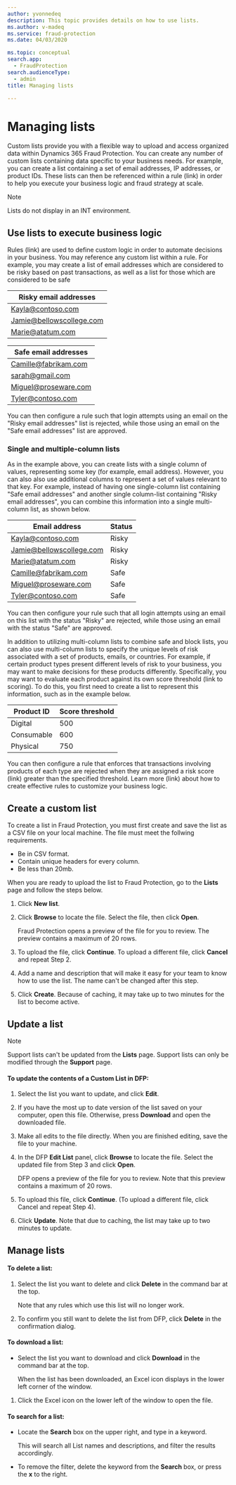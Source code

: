 ```yaml
---
author: yvonnedeq
description: This topic provides details on how to use lists.
ms.author: v-madeq
ms.service: fraud-protection
ms.date: 04/03/2020

ms.topic: conceptual
search.app: 
  - FraudProtection
search.audienceType:
  - admin
title: Managing lists

---
```

# Managing lists

Custom lists provide you with a flexible way to upload and access organized data within Dynamics 365 Fraud Protection. You can create any number of custom lists containing data specific to your business needs. For example, you can create a list containing a set of email addresses, IP addresses, or product IDs. These lists can then be referenced within a rule (link) in order to help you execute your business logic and fraud strategy at scale.

> [!NOTE]
> Lists do not display in an INT environment.

## Use lists to execute business logic

Rules (link) are used to define custom logic in order to automate decisions in your business. You may reference any custom list within a rule. For example, you may create a list of email addresses which are considered to be risky based on past transactions, as well as a list for those which are considered to be safe

|Risky email addresses |
|--------------|
|Kayla@contoso.com |
|Jamie@bellowscollege.com |
|Marie@atatum.com |

|Safe email addresses |
|--------------|
|Camille@fabrikam.com |
|sarah@gmail.com |
|Miguel@proseware.com |
|Tyler@contoso.com |

You can then configure a rule such that login attempts using an email on the "Risky email addresses" list is rejected, while those using an email on the "Safe email addresses" list are approved. 

### Single and multiple-column lists

As in the example above, you can create lists with a single column of values, representing some key (for example, email address). However, you can also also use additional columns to represent a set of values relevant to that key. For example, instead of having one single-column list containing "Safe email addresses" and another single column-list containing "Risky email addresses", you can combine this information into a single multi-column list, as shown below.

|Email address|Status|
|--------------|--------------|
|Kayla@contoso.com |Risky|
|Jamie@bellowscollege.com|Risky|
|Marie@atatum.com|Risky|
|Camille@fabrikam.com|Safe|
|Miguel@proseware.com |Safe |
|Tyler@contoso.com |Safe |

You can then configure your rule such that all login attempts using an email on this list with the status "Risky" are rejected, while those using an email with the status "Safe" are approved.

In addition to utilizing multi-column lists to combine safe and block lists, you can also use multi-column lists to specify the unique levels of risk associated with a set of products, emails, or countries. For example, if certain product types present different levels of risk to your business, you may want to make decisions for these products differently. Specifically, you may want to evaluate each product against its own score threshold (link to scoring). To do this, you first need to create a list to represent this information, such as in the example below. 

|Product ID    |Score threshold|
|--------------|--------------|
|Digital    |500|
|Consumable    |600|
|Physical    |750|

You can then configure a rule that enforces that transactions involving products of each type are rejected when they are assigned a risk score (link) greater than the specified threshold. Learn more (link) about how to create effective rules to customize your business logic. 

## Create a custom list

To create a list in Fraud Protection, you must first create and save the list as a CSV file on your local machine. The file must meet the follwing requirements.
- Be in CSV format.
-	Contain unique headers for every column.
-	Be less than 20mb.

When you are ready to upload the list to Fraud Protection, go to the **Lists** page and follow the steps below.
1. Click **New list**. 
1. Click **Browse** to locate the file. Select the file, then click **Open**. 

    Fraud Protection opens a preview of the file for you to review. The preview contains a maximum of 20 rows. 
    
1. To upload the file, click **Continue**. To upload a different file, click **Cancel** and repeat Step 2. 
1. Add a name and description that will make it easy for your team to know how to use the list. The name can't be changed after this step. 

1. Click **Create**. Because of caching, it may take up to two minutes for the list to become active. 

## Update a list

> [!NOTE]
>  Support lists can't be updated from the **Lists** page. Support lists can only be modified through the **Support** page. 

#### To update the contents of a Custom List in DFP:
1. Select the list you want to update, and click **Edit**. 
1. If you have the most up to date version of the list saved on your computer, open this file. Otherwise, press **Download** and open the downloaded file. 
1. Make all edits to the file directly. When you are finished editing, save the file to your machine. 
1. In the DFP **Edit List** panel, click **Browse** to locate the file. Select the updated file from Step 3 and click **Open**. 
    
    DFP opens a preview of the file for you to review. Note that this preview contains a maximum of 20 rows. 

1. To upload this file, click **Continue**. (To upload a different file, click Cancel and repeat Step 4). 
1.	Click **Update**. Note that due to caching, the list may take up to two minutes to update. 


## Manage lists

#### To delete a list:

1. Select the list you want to delete and click **Delete** in the command bar at the top. 

   Note that any rules which use this list will no longer work. 
   
1. To confirm you still want to delete the list from DFP, click **Delete** in the confirmation dialog.

#### To download a list:

- Select the list you want to download and click **Download** in the command bar at the top.

    When the list has been downloaded, an Excel icon displays in the lower left corner of the window.

1. Click the Excel icon on the lower left of the window to open the file.

#### To search for a list:

- Locate the **Search** box on the upper right, and type in a keyword. 

    This will search all List names and descriptions, and filter the results accordingly. 

- To remove the filter, delete the keyword from the **Search** box, or press the **x** to the right.

